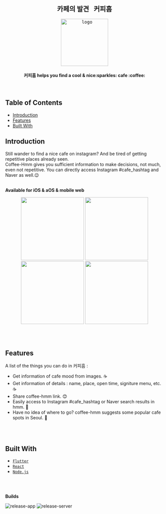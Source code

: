 <h2 align="center">카페의 발견 &nbsp; 커피흠</h2>
<p align="center">
  <a href="https://coffeehmm.com/">
    <kbd>
      <img alt="logo" src="https://coffee-hmm-image.s3.ap-northeast-2.amazonaws.com/logo/coffee_hmm_logo.png#logo" width="150" />
    </kbd>
  </a>
</p>
<h4 align="center" >커피흠 helps you find a cool & nice:sparkles: cafe :coffee: </h4><br>


## Table of Contents

- [Introduction](#introduction)
- [Features](#features)
- [Built With](#built-with)


## Introduction
  Still wander to find a nice cafe on instagram? And be tired of getting repetitive places already seen.<br>
  Coffee-Hmm gives you sufficient information to make decisions, not much, even not repetitive. You can directly access Instagram #cafe_hashtag and Naver as well.:wink: <br><br>

**Available for iOS & aOS & mobile web**

<p align="center">
  <img src="https://user-images.githubusercontent.com/40883884/153735461-2697fce0-6459-46d8-814c-451d857d616c.png" width="200" />
  <img src="https://user-images.githubusercontent.com/40883884/153735442-aed8ce41-d055-427b-b9d1-8b8aaa93cc5e.png" width="200" />   <img src="https://user-images.githubusercontent.com/40883884/153735431-ae133c1f-afad-42ad-b2ac-2e66fdd3c215.png" width="200" />   <img src="https://user-images.githubusercontent.com/40883884/153735446-8f57b38b-93a4-463f-a615-647bfa5ea48e.png" width="200" /> 
</p>
<br>
<br>

## Features
A list of the things you can do in 커피흠 :

* Get information of cafe mood from images. :coffee:
* Get information of details : name, place, open time, signiture menu, etc. :coffee:
* Share coffee-hmm link. :blush:
* Easily access to Instagram #cafe_hashtag or Naver search results in hmm. :rocket:
* Have no idea of where to go? coffee-hmm suggests some popular cafe spots in Seoul. :gift:
<br>
<br>

## Built With
* [`Flutter`](https://www.flutter.dev/)
* [`React`](https://reactjs.org/)
* [`Node.js`](https://nodejs.org/)

<br>
<br>

**Builds**

![release-app](https://github.com/inhibitor1217/coffee-hmm/workflows/release-app/badge.svg)
![release-server](https://github.com/inhibitor1217/coffee-hmm/workflows/release-server/badge.svg)
